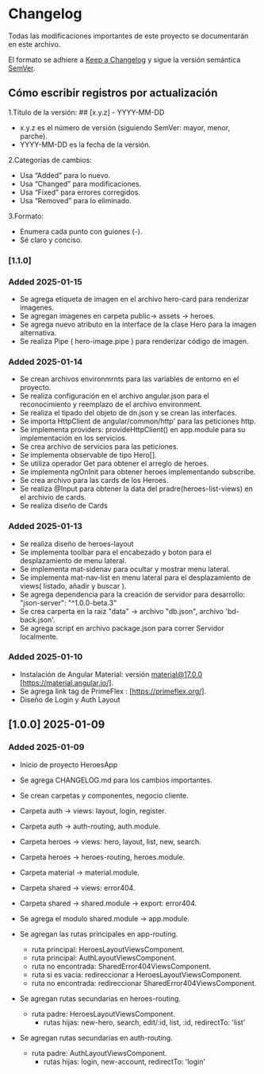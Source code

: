 # Changelog

Todas las modificaciones importantes de este proyecto se documentarán en este archivo.

El formato se adhiere a [Keep a Changelog](https://keepachangelog.com/) y sigue la versión semántica [SemVer](https://semver.org/).

## Cómo escribir registros por actualización

1.Título de la versión: ## [x.y.z] - YYYY-MM-DD

- x.y.z es el número de versión (siguiendo SemVer: mayor, menor, parche).
- YYYY-MM-DD es la fecha de la versión.

2.Categorías de cambios:

- Usa “Added” para lo nuevo.
- Usa “Changed” para modificaciones.
- Usa “Fixed” para errores corregidos.
- Usa “Removed” para lo eliminado.

3.Formato:

- Enumera cada punto con guiones (-).
- Sé claro y conciso.

### [1.1.0]

### Added 2025-01-15

- Se agrega etiqueta de imagen en el archivo hero-card para renderizar imagenes.
- Se agregan imagenes en carpeta public-> assets -> heroes.
- Se agrega nuevo atributo en la interface de la clase Hero para la imagen alternativa.
- Se realiza Pipe ( hero-image.pipe ) para renderizar código de imagen.

### Added 2025-01-14

- Se crean archivos environmrnts para las variables de entorno en el proyecto.
- Se realiza configuración en el archivo angular.json para el reconocimiento y reemplazo de el archivo environment.
- Se realiza el tipado del objeto de dn.json y se crean las interfaces.
- Se importa HttpClient de angular/common/http' para las peticiones http.
- Se implementa providers: provideHttpClient() en app.module para su implementación en los servicios.
- Se crea archivo de servicios para las peticiones.
- Se implementa observable de tipo Hero[].
- Se utiliza operador Get para obtener el arreglo de heroes.
- Se implementa ngOnInit para obtener heroes implementando subscribe.
- Se crea archivo para las cards de los Heroes.
- Se realiza @Input para obtener la data del pradre(heroes-list-views) en el archivio de cards.
- Se realiza diseño de Cards

### Added 2025-01-13

- Se realiza diseño de heroes-layout
- Se implementa toolbar para el encabezado y boton para el desplazamiento de menu lateral.
- Se implementa mat-sidenav para ocultar y mostrar menu lateral.
- Se implementa mat-nav-list en menu lateral para el desplazamiento de views( listado, añadir y buscar ).
- Se agrega dependencia para la creación de servidor para desarrollo: "json-server": "^1.0.0-beta.3"
- Se crea carperta en la raiz "data" -> archivo "db.json", archivo 'bd-back.json'.
- Se agrega script en archivo package.json para correr Servidor localmente.

### Added 2025-01-10

- Instalación de Angular Material: versión material@17.0.0 [https://material.angular.io/].
- Se agrega link tag de PrimeFlex : [https://primeflex.org/].
- Diseño de Login y Auth Layout

## [1.0.0] 2025-01-09

### Added 2025-01-09

- Inicio de proyecto HeroesApp
- Se agrega CHANGELOG.md para los cambios importantes.
- Se crean carpetas y componentes, negocio cliente.

- Carpeta auth -> views: layout, login, register.
- Carpeta auth -> auth-routing, auth.module.

- Carpeta heroes -> views: hero, layout, list, new, search.
- Carpeta heroes -> heroes-routing, heroes.module.

- Carpeta material -> material.module.

- Carpeta shared -> views: error404.
- Carpeta shared -> shared.module -> export: error404.

- Se agrega el modulo shared.module -> app.module.

- Se agregan las rutas principales en app-routing.
  - ruta principal: HeroesLayoutViewsComponent.
  - ruta principal: AuthLayoutViewsComponent.
  - ruta no encontrada: SharedError404ViewsComponent.
  - ruta si es vacia: redireccionar a HeroesLayoutViewsComponent.
  - ruta no encontrada: redireccionar SharedError404ViewsComponent.

- Se agregan rutas secundarias en heroes-routing.
  - ruta padre: HeroesLayoutViewsComponent.
    - rutas hijas: new-hero, search, edit/:id, list, :id, redirectTo: 'list'

- Se agregan rutas secundarias en auth-routing.
  - ruta padre: AuthLayoutViewsComponent.
    - rutas hijas: login, new-account, redirectTo: 'login'
